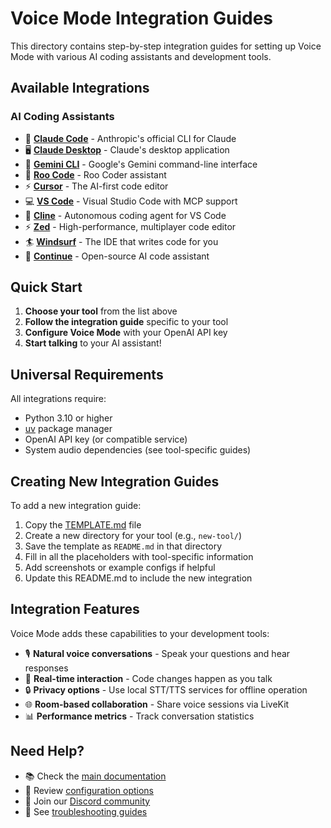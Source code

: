 # Voice Mode Integration Guides

This directory contains step-by-step integration guides for setting up Voice Mode with various AI coding assistants and development tools.

## Available Integrations

### AI Coding Assistants

- 🤖 **[Claude Code](claude-code/README.md)** - Anthropic's official CLI for Claude
- 🖥️ **[Claude Desktop](claude-desktop/README.md)** - Claude's desktop application
- 🌟 **[Gemini CLI](gemini-cli/README.md)** - Google's Gemini command-line interface
- 🦘 **[Roo Code](roo-code/README.md)** - Roo Coder assistant
- ⚡ **[Cursor](cursor/README.md)** - The AI-first code editor
- 💻 **[VS Code](vscode/README.md)** - Visual Studio Code with MCP support
- 🔧 **[Cline](cline/README.md)** - Autonomous coding agent for VS Code
- ⚡ **[Zed](zed/README.md)** - High-performance, multiplayer code editor
- 🏄 **[Windsurf](windsurf/README.md)** - The IDE that writes code for you
- 🔄 **[Continue](continue/README.md)** - Open-source AI code assistant

## Quick Start

1. **Choose your tool** from the list above
2. **Follow the integration guide** specific to your tool
3. **Configure Voice Mode** with your OpenAI API key
4. **Start talking** to your AI assistant!

## Universal Requirements

All integrations require:
- Python 3.10 or higher
- [uv](https://github.com/astral-sh/uv) package manager
- OpenAI API key (or compatible service)
- System audio dependencies (see tool-specific guides)

## Creating New Integration Guides

To add a new integration guide:

1. Copy the [TEMPLATE.md](TEMPLATE.md) file
2. Create a new directory for your tool (e.g., `new-tool/`)
3. Save the template as `README.md` in that directory
4. Fill in all the placeholders with tool-specific information
5. Add screenshots or example configs if helpful
6. Update this README.md to include the new integration

## Integration Features

Voice Mode adds these capabilities to your development tools:

- 🎙️ **Natural voice conversations** - Speak your questions and hear responses
- 🚀 **Real-time interaction** - Code changes happen as you talk
- 🔒 **Privacy options** - Use local STT/TTS services for offline operation
- 🌐 **Room-based collaboration** - Share voice sessions via LiveKit
- 📊 **Performance metrics** - Track conversation statistics

## Need Help?

- 📚 Check the [main documentation](../../README.md)
- 🔧 Review [configuration options](../configuration.md)
- 💬 Join our [Discord community](https://discord.gg/gVHPPK5U)
- 🐛 See [troubleshooting guides](../troubleshooting/)